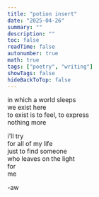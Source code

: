 ```yaml
---
title: "potion insert"
date: "2025-04-26"
summary: ""
description: ""
toc: false
readTime: false
autonumber: true
math: true
tags: ["poetry", "writing"]
showTags: false
hideBackToTop: false
---
```


in which a world sleeps  
we exist here  
to exist is to feel, to express  
nothing more
  
i'll try  
for all of my life  
just to find someone  
who leaves on the light  
for  
me  


-aw